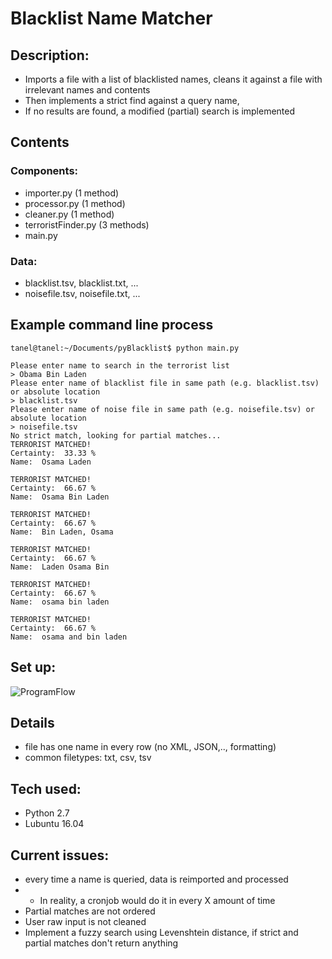 # Blacklist Name Matcher

## Description:
* Imports a file with a list of blacklisted names, cleans it against a file with irrelevant names and contents
* Then implements a strict find against a query name,
* If no results are found, a modified (partial) search is implemented

## Contents
### Components:
* importer.py (1 method)
* processor.py (1 method)
* cleaner.py (1 method)
* terroristFinder.py (3 methods)
* main.py

### Data:
* blacklist.tsv, blacklist.txt, ...
* noisefile.tsv, noisefile.txt, ...

## Example command line process
```
tanel@tanel:~/Documents/pyBlacklist$ python main.py

Please enter name to search in the terrorist list 
> Obama Bin Laden
Please enter name of blacklist file in same path (e.g. blacklist.tsv) or absolute location 
> blacklist.tsv
Please enter name of noise file in same path (e.g. noisefile.tsv) or absolute location 
> noisefile.tsv
No strict match, looking for partial matches...
TERRORIST MATCHED!
Certainty:  33.33 %
Name:  Osama Laden

TERRORIST MATCHED!
Certainty:  66.67 %
Name:  Osama Bin Laden

TERRORIST MATCHED!
Certainty:  66.67 %
Name:  Bin Laden, Osama

TERRORIST MATCHED!
Certainty:  66.67 %
Name:  Laden Osama Bin

TERRORIST MATCHED!
Certainty:  66.67 %
Name:  osama bin laden

TERRORIST MATCHED!
Certainty:  66.67 %
Name:  osama and bin laden
```

## Set up:
![ProgramFlow](https://cloud.githubusercontent.com/assets/5417573/21275441/85653a40-c3d5-11e6-866a-c3029029aace.png)

## Details
* file has one name in every row (no XML, JSON,.., formatting)
* common filetypes: txt, csv, tsv

## Tech used:
* Python 2.7
* Lubuntu 16.04

## Current issues:
* every time a name is queried, data is reimported and processed
* * In reality, a cronjob would do it in every X amount of time
* Partial matches are not ordered
* User raw input is not cleaned
* Implement a fuzzy search using Levenshtein distance, if strict and partial matches don't return anything